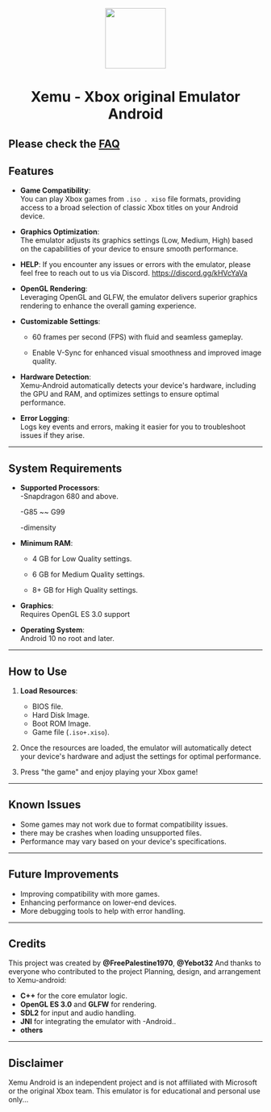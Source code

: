 <p align="center">
    <a href="https://github.com/Playcpa/Xemu-android/blob/main/xemu_logo.png">
        <img height="120px" src="https://github.com/Playcpa/Xemu-android/blob/main/xemu_logo.png" />
    </a>
</p>

<h1 align="center">Xemu - Xbox original Emulator Android</h1>

 Please check the [FAQ](https://xemu.app/docs/faq/)
---

## Features

- **Game Compatibility**:  
  You can play Xbox games from `.iso . xiso` file formats, providing access to a broad selection of classic Xbox titles on your Android device.

- **Graphics Optimization**:  
  The emulator adjusts its  graphics settings (Low, Medium, High) based on the capabilities of your device to ensure smooth performance.

- **HELP**:
If you encounter any issues or errors with the emulator,
please feel free to
reach out to us via Discord.
https://discord.gg/kHVcYaVa

- **OpenGL Rendering**:  
  Leveraging OpenGL and GLFW, the emulator delivers superior graphics rendering to enhance the overall gaming experience.

- **Customizable Settings**:  
  - 60 frames per second (FPS) with fluid and seamless gameplay.

   - Enable V-Sync for enhanced visual smoothness and improved image quality.

- **Hardware Detection**:  
  Xemu-Android automatically detects your device's hardware, including the GPU and RAM, and optimizes settings to ensure optimal performance.

- **Error Logging**:  
  Logs key events and errors, making it easier for you to troubleshoot issues if they arise.

---

## System Requirements

- **Supported Processors**:  
  -Snapdragon 680 and above.

  -G85 ~~ G99

  -dimensity
- **Minimum RAM**:
   - 4 GB for Low Quality settings.

   - 6 GB for Medium Quality settings.

   - 8+ GB for High Quality settings.

- **Graphics**:  
  Requires OpenGL ES 3.0 support

- **Operating System**:  
  Android 10 no root and later.

---

## How to Use

1. **Load Resources**:
   - BIOS file.
   - Hard Disk Image.
   - Boot ROM Image.
   - Game file (`.iso+.xiso`).
   
2. Once the resources are loaded, the emulator will automatically detect your device's hardware and adjust the settings for optimal performance.

3. Press "the game" and enjoy playing your Xbox game!

---

## Known Issues

- Some games may not work due to format compatibility issues.
- there may be crashes when loading unsupported files.
- Performance may vary based on your device's specifications.

---

## Future Improvements

- Improving compatibility with more games.
- Enhancing performance on lower-end devices.
- More debugging tools to help with error handling.

---

## Credits

This project was created by **@FreePalestine1970**, **@Yebot32** And thanks to everyone who contributed to the project
Planning, design, and arrangement to Xemu-android:


- **C++** for the core emulator logic.
- **OpenGL ES 3.0** and **GLFW** for rendering.
- **SDL2** for input and audio handling.
- **JNI** for integrating the emulator with -Android..
- **others**
---

## Disclaimer

Xemu Android is an independent project and is not affiliated with Microsoft or the original Xbox team. This emulator is for educational and personal use only...
